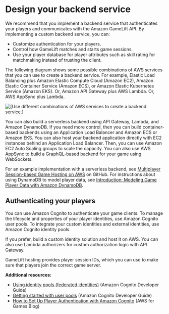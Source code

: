 # Design your backend service<a name="gamelift_quickstart_customservers_designbackend"></a>

We recommend that you implement a backend service that authenticates your players and communicates with the Amazon GameLift API\. By implementing a custom backend service, you can:
+ Customize authentication for your players\.
+ Control how GameLift matches and starts game sessions\.
+ Use your player database for player attributes such as skill rating for matchmaking instead of trusting the client\.

The following diagram shows some possible combinations of AWS services that you can use to create a backend service\. For example, Elastic Load Balancing plus Amazon Elastic Compute Cloud \(Amazon EC2\), Amazon Elastic Container Service \(Amazon ECS\), or Amazon Elastic Kubernetes Service \(Amazon EKS\)\. Or, Amazon API Gateway plus AWS Lambda\. Or, AWS AppSync plus Lambda\.

![\[Use different combinations of AWS services to create a backend service.\]](http://docs.aws.amazon.com/gamelift/latest/developerguide/images/qs_game_backend_options.png)

You can also build a serverless backend using API Gateway, Lambda, and Amazon DynamoDB\. If you need more control, then you can build container\-based backends using an Application Load Balancer and Amazon ECS or Amazon EKS\. You can also host your backend application directly with EC2 instances behind an Application Load Balancer\. Then, you can use Amazon EC2 Auto Scaling groups to scale the capacity\. You can also use AWS AppSync to build a GraphQL\-based backend for your game using WebSockets\.

For an example implementation with a serverless backend, see [Multiplayer Session\-based Game Hosting on AWS](https://github.com/aws-samples/aws-gamelift-and-serverless-backend-sample#multiplayer-session-based-game-hosting-on-aws) on GitHub\. For instructions about using DynamoDB to model player data, see [Introduction: Modeling Game Player Data with Amazon DynamoDB](http://aws.amazon.com/getting-started/hands-on/data-modeling-gaming-app-with-dynamodb/)\.

## Authenticating your players<a name="gamelift_quickstart_customservers_designbackend_auth"></a>

You can use Amazon Cognito to authenticate your game clients\. To manage the lifecycle and properties of your player identities, use Amazon Cognito user pools\. To integrate your custom identities and external identities, use Amazon Cognito identity pools\.

If you prefer, build a custom identity solution and host it on AWS\. You can also use Lambda authorizers for custom authorization logic with API Gateway\.

GameLift hosting provides player session IDs, which you can use to make sure that players join the correct game server\.

**Additional resources:**
+ [Using identity pools \(federated identities\)](https://docs.aws.amazon.com/cognito/latest/developerguide/identity-pools.html) \(Amazon Cognito Developer Guide\)
+ [Getting started with user pools](https://docs.aws.amazon.com/cognito/latest/developerguide/getting-started-with-cognito-user-pools.html) \(Amazon Cognito Developer Guide\)
+ [How to Set Up Player Authentication with Amazon Cognito](http://aws.amazon.com/blogs/gametech/how-to-set-up-player-authentication-with-amazon-cognito/) \(AWS for Games Blog\)